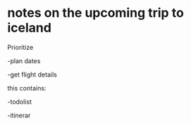 # notes on the upcoming trip to iceland

Prioritize

-plan dates

-get flight details

this contains:

-todolist

-itinerar

